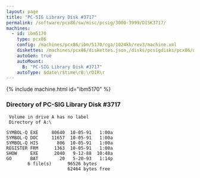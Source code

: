 ```yaml
---
layout: page
title: "PC-SIG Library Disk #3717"
permalink: /software/pcx86/sw/misc/pcsig/3000-3999/DISK3717/
machines:
  - id: ibm5170
    type: pcx86
    config: /machines/pcx86/ibm/5170/cga/1024kb/rev3/machine.xml
    diskettes: /machines/pcx86/diskettes.json,/disks/pcsigdisks/pcx86/diskettes.json
    autoGen: true
    autoMount:
      B: "PC-SIG Library Disk #3717"
    autoType: $date\r$time\rB:\rDIR\r
---
```


{% include machine.html id="ibm5170" %}

### Directory of PC-SIG Library Disk #3717

     Volume in drive A has no label
     Directory of A:\

    SYMBOL-Q EXE     80640  10-05-91   1:00a
    SYMBOL-Q DOC     11657  10-05-91   1:00a
    SYMBOL-Q HIS       806  10-05-91   1:00a
    REGISTER FRM      1363  10-05-91   1:00a
    SHOW     EXE      2040   9-12-88  10:48a
    GO       BAT        20   5-20-93   1:14p
            6 file(s)      96526 bytes
                           62464 bytes free
